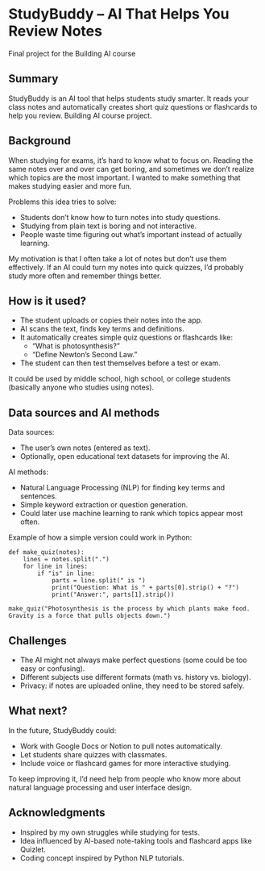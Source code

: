 # StudyBuddy – AI That Helps You Review Notes

Final project for the Building AI course

## Summary

StudyBuddy is an AI tool that helps students study smarter. It reads your class notes and automatically creates short quiz questions or flashcards to help you review. Building AI course project.

## Background

When studying for exams, it’s hard to know what to focus on. Reading the same notes over and over can get boring, and sometimes we don’t realize which topics are the most important. I wanted to make something that makes studying easier and more fun.

Problems this idea tries to solve:

* Students don’t know how to turn notes into study questions.
* Studying from plain text is boring and not interactive.
* People waste time figuring out what’s important instead of actually learning.

My motivation is that I often take a lot of notes but don’t use them effectively. If an AI could turn my notes into quick quizzes, I’d probably study more often and remember things better.

## How is it used?

* The student uploads or copies their notes into the app.
* AI scans the text, finds key terms and definitions.
* It automatically creates simple quiz questions or flashcards like:
  * “What is photosynthesis?”
  * “Define Newton’s Second Law.”
* The student can then test themselves before a test or exam.

It could be used by middle school, high school, or college students (basically anyone who studies using notes).

## Data sources and AI methods

Data sources:

* The user’s own notes (entered as text).
* Optionally, open educational text datasets for improving the AI.

AI methods:

* Natural Language Processing (NLP) for finding key terms and sentences.
* Simple keyword extraction or question generation.
* Could later use machine learning to rank which topics appear most often.

Example of how a simple version could work in Python:
```
def make_quiz(notes):
    lines = notes.split(".")
    for line in lines:
        if "is" in line:
            parts = line.split(" is ")
            print("Question: What is " + parts[0].strip() + "?")
            print("Answer:", parts[1].strip())

make_quiz("Photosynthesis is the process by which plants make food. Gravity is a force that pulls objects down.")
```
## Challenges

* The AI might not always make perfect questions (some could be too easy or confusing).
* Different subjects use different formats (math vs. history vs. biology).
* Privacy: if notes are uploaded online, they need to be stored safely.

## What next?

In the future, StudyBuddy could:

* Work with Google Docs or Notion to pull notes automatically.
* Let students share quizzes with classmates.
* Include voice or flashcard games for more interactive studying.

To keep improving it, I’d need help from people who know more about natural language processing and user interface design.

## Acknowledgments

* Inspired by my own struggles while studying for tests.
* Idea influenced by AI-based note-taking tools and flashcard apps like Quizlet.
* Coding concept inspired by Python NLP tutorials.
